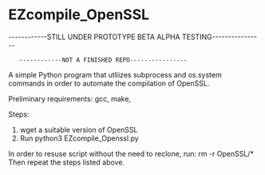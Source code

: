 # EZcompile_OpenSSL
------------STILL UNDER PROTOTYPE BETA ALPHA TESTING----------------

       ------------NOT A FINISHED REPO----------------


A simple Python program that utliizes subprocess and os.system commands in order to automate the compilation of OpenSSL.

Preliminary requirements: gcc, make, 

Steps:
1. wget a suitable version of OpenSSL
2. Run python3 EZcompile_Openssl.py

In order to resuse script without the need to reclone, 
run: rm -r OpenSSL/*
Then repeat the steps listed above.
